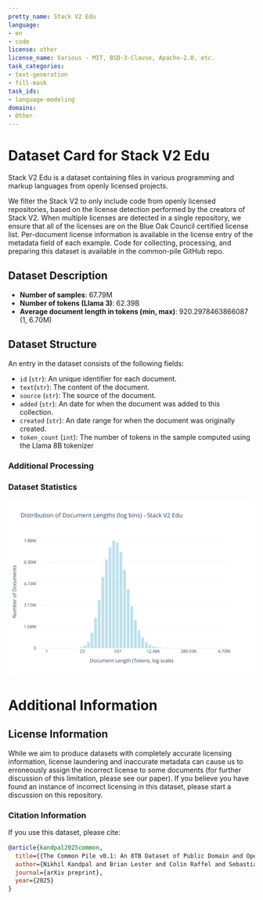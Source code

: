 ```yaml
---
pretty_name: Stack V2 Edu
language:
- en
- code
license: other
license_name: Various - MIT, BSD-3-Clause, Apache-2.0, etc.
task_categories:
- text-generation
- fill-mask
task_ids:
- language-modeling
domains:
- Other
---
```


# Dataset Card for Stack V2 Edu

<!-- START-SHORT DESCRIPTION -->
Stack V2 Edu is a dataset containing files in various programming and markup languages from openly licensed projects.
<!-- END-SHORT DESCRIPTION -->

We filter the Stack V2 to only include code from openly licensed repositories, based on the license detection performed by the creators of Stack V2. When multiple licenses are detected in a single repository, we ensure that all of the licenses are on the Blue Oak Council certified license list. Per-document license information is available in the license entry of the metadata field of each example. Code for collecting, processing, and preparing this dataset is available in the common-pile GitHub repo.




## Dataset Description

<!-- START-DESC-STATS -->
- **Number of samples**: 67.79M
- **Number of tokens (Llama 3)**: 62.39B
- **Average document length in tokens (min, max)**: 920.2978463866087 (1, 6.70M)
<!-- END-DESC-STATS -->


## Dataset Structure
An entry in the dataset consists of the following fields:

- `id` (`str`): An unique identifier for each document.
- `text`(`str`): The content of the document.
- `source` (`str`): The source of the document.
- `added` (`str`): An date for when the document was added to this collection.
- `created` (`str`): An date range for when the document was originally created.
- `token_count` (`int`): The number of tokens in the sample computed using the Llama 8B tokenizer


### Additional Processing


### Dataset Statistics

<!-- START-DATASET PLOTS -->
<p align="center">
<img src="./images/dist_document_length.svg" width="600" style="margin-right: 10px;" />
</p>
<!-- END-DATASET PLOTS -->


# Additional Information

## License Information
While we aim to produce datasets with completely accurate licensing information, license laundering and inaccurate metadata can cause us to erroneously assign the incorrect license to some documents (for further discussion of this limitation, please see our paper). If you believe you have found an instance of incorrect licensing in this dataset, please start a discussion on this repository.

### Citation Information

If you use this dataset, please cite:
```bibtex
@article{kandpal2025common,
  title={{The Common Pile v0.1: An 8TB Dataset of Public Domain and Openly Licensed Text}},
  author={Nikhil Kandpal and Brian Lester and Colin Raffel and Sebastian Majstorovic and Stella Biderman and Baber Abbasi and Luca Soldaini and Enrico Shippole and A. Feder Cooper and Aviya Skowron and Shayne Longpre and Lintang Sutawika and Alon Albalak and Zhenlin Xu and Guilherme Penedo and Loubna Ben  and Elie Bakouch and John David  and Honglu Fan and Dashiell Stander and Guangyu Song and Aaron Gokaslan and John Kirchenbauer and Tom Goldstein and Brian R and Bhavya Kailkhura and Tyler Murray},
  journal={arXiv preprint},
  year={2025}
}
```
